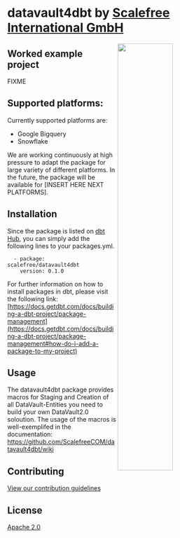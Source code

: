 # datavault4dbt by [Scalefree International GmbH](https://www.scalefree.com)

<img src="https://user-images.githubusercontent.com/78537603/191483803-8cd4fc72-54a1-45f6-ab39-d798ec83e4c9.jpg" width=50% align=right>

## Worked example project
FIXME

## Supported platforms:
Currently supported platforms are:
* Google Bigquery
* Snowflake

We are working continuously at high pressure to adapt the package for large variety of different platforms. In the future, the package will be available for [INSERT HERE NEXT PLATFORMS].

## Installation
Since the package is listed on [dbt Hub](https://hub.getdbt.com/), you can simply add the following lines to your packages.yml. 

      - package: scalefree/datavault4dbt
        version: 0.1.0

For further information on how to install packages in dbt, please visit the following link: 
[https://docs.getdbt.com/docs/building-a-dbt-project/package-management](https://docs.getdbt.com/docs/building-a-dbt-project/package-management#how-do-i-add-a-package-to-my-project)

## Usage
The datavault4dbt package provides macros for Staging and Creation of all DataVault-Entities you need to build your own DataVault2.0 soloution. The usage of the macros is well-exemplifed in the documentation: https://github.com/ScalefreeCOM/datavault4dbt/wiki

## Contributing
[View our contribution guidelines](CONTRIBUTING.md)

## License
[Apache 2.0](LICENSE.md)
